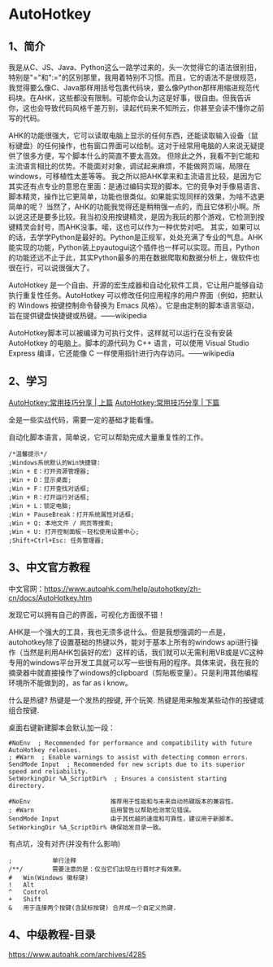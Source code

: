# AutoHotkey

## 1、简介
我是从C、JS、Java、Python这么一路学过来的，头一次觉得它的语法很别扭，特别是"="和":="的区别那里，我用着特别不习惯。而且，它的语法不是很规范，我觉得要么像C、Java那样用括号包裹代码块，要么像Python那样用缩进规范代码块。在AHK，这些都没有限制。可能你会认为这是好事，很自由。但我告诉你，这也会导致代码风格千差万别，读起代码来不知所云，你甚至会读不懂你之前写的代码。

AHK的功能很强大，它可以读取电脑上显示的任何东西，还能读取输入设备（鼠标键盘）的任何操作，也有窗口界面可以绘制。这对于经常用电脑的人来说无疑提供了很多方便，写个脚本什么的简直不要太高效。
但除此之外，我看不到它能和主流语言相比的优势。不能面对对象，调试起来麻烦，不能做网页端，局限在windows，可移植性太差等等。
我之所以把AHK拿来和主流语言比较，是因为它其实还有点专业的意思在里面：是通过编码实现的脚本。它的竞争对手像易语言、脚本精灵，操作比它更简单，功能也很类似。如果能实现同样的效果，为啥不选更简单的呢？
当然了，AHK的功能我觉得还是稍稍强一点的，而且它体积小啊。所以说这还是要多比较。我当初没用按键精灵，是因为我玩的那个游戏，它检测到按键精灵会封号，而AHK没事。喏，这也可以作为一种优势对吧。
其实，如果可以的话，去学学Python是最好的。Python是正规军，处处充满了专业的气息。AHK能实现的功能，Python装上pyautogui这个插件也一样可以实现。而且，Python的功能还远不止于此，其实Python最多的用在数据爬取和数据分析上，做软件也很在行，可以说很强大了。

AutoHotkey 是一个自由、开源的宏生成器和自动化软件工具，它让用户能够自动执行重复性任务。AutoHotkey 可以修改任何应用程序的用户界面（例如，把默认的 Windows 按键控制命令替换为 Emacs 风格）。它是由定制的脚本语言驱动，旨在提供键盘快捷键或热键。——wikipedia

AutoHotkey脚本可以被编译为可执行文件，这样就可以运行在没有安装 AutoHotkey 的电脑上。脚本的源代码为 C++ 语言，可以使用 Visual Studio Express 编译，它还能像 C 一样使用指针进行内存访问。——wikipedia

## 2、学习
[AutoHotkey:常用技巧分享 | 上篇](https://zhuanlan.zhihu.com/p/103357456)
[AutoHotkey:常用技巧分享 | 下篇](https://zhuanlan.zhihu.com/p/336851826)

全是一些实战代码，需要一定的基础才能看懂。

自动化脚本语言，简单说，它可以帮助完成大量重复性的工作。
```
/*温馨提示*/
;Windows系统默认的Win快捷键:
;Win + E：打开资源管理器;
;Win + D：显示桌面;
;Win + F：打开查找对话框;
;Win + R：打开运行对话框;
;Win + L：锁定电脑;
;Win + PauseBreak：打开系统属性对话框;
;Win + Q: 本地文件 / 网页等搜索;
;Win + U: 打开控制面板－轻松使用设置中心;
;Shift+Ctrl+Esc: 任务管理器;
```

## 3、中文官方教程
中文官网：https://www.autoahk.com/help/autohotkey/zh-cn/docs/AutoHotkey.htm

发现它可以拥有自己的界面，可视化方面很不错！

AHK是一个强大的工具，我也无须多说什么。但是我想强调的一点是，autohotkey除了设置基础的热键以外，能对于基本上所有的windows api进行操作（当然是利用AHK包装好的宏）这样的话，我们就可以无需利用VB或是VC这种专用的windows平台开发工具就可以写一些很有用的程序。具体来说，我在我的摘录器中就直接操作了windows的clipboard（剪贴板变量）。只是利用其他编程环境所不能做到的，as far as i know。

什么是热键? 热键是一个发热的按键, 开个玩笑. 热键是用来触发某些动作的按键或组合按键.

桌面右键新建脚本会默认加一段：
```
#NoEnv  ; Recommended for performance and compatibility with future AutoHotkey releases.
; #Warn  ; Enable warnings to assist with detecting common errors.
SendMode Input  ; Recommended for new scripts due to its superior speed and reliability.
SetWorkingDir %A_ScriptDir%  ; Ensures a consistent starting directory.

#NoEnv						推荐用于性能和与未来自动热键版本的兼容性。
; #Warn						启用警告以帮助检测常见错误。
SendMode Input				由于其优越的速度和可靠性，建议用于新脚本。
SetWorkingDir %A_ScriptDir%	确保始发目录一致。
```
有点坑，没有对齐(并没有什么影响)

```
;			单行注释
/**/       	需要注意的是：仅当它们出现在行首时才有效果。
#	Win(Windows 徽标键)
!	Alt
^	Control
+	Shift
&	用于连接两个按键(含鼠标按键) 合并成一个自定义热键.
```















## 4、中级教程-目录
https://www.autoahk.com/archives/4285












